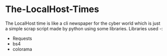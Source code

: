 # The-LocalHost-Times
The LocalHost time is like a cli newspaper for the cyber world which is just a simple scrap script made by python using some libraries.
Libraries used -:
<ul>
  <li>Requests</li>
  <li>bs4</li>
  <li>colorama</li>
</ul>
